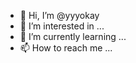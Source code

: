 - 👋 Hi, I’m @yyyokay
- 👀 I’m interested in ...
- 🌱 I’m currently learning ...
- 📫 How to reach me ...

<!---
17777279273/17777279273 is a ✨ special ✨ repository because its `README.md` (this file) appears on your GitHub profile.
You can click the Preview link to take a look at your changes.
--->
